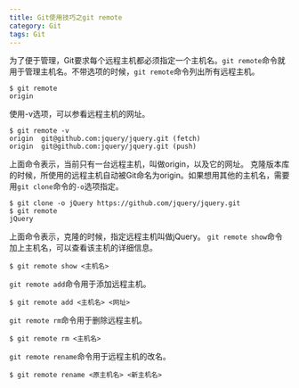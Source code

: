 ```yaml
---
title: Git使用技巧之git remote
category: Git
tags: Git
--- 
```


为了便于管理，Git要求每个远程主机都必须指定一个主机名。`git remote`命令就用于管理主机名。不带选项的时候，`git remote`命令列出所有远程主机。
```
$ git remote
origin
```
使用-v选项，可以参看远程主机的网址。
```
$ git remote -v
origin  git@github.com:jquery/jquery.git (fetch)
origin  git@github.com:jquery/jquery.git (push)
```
上面命令表示，当前只有一台远程主机，叫做origin，以及它的网址。
克隆版本库的时候，所使用的远程主机自动被Git命名为origin。如果想用其他的主机名，需要用`git clone`命令的`-o`选项指定。
```
$ git clone -o jQuery https://github.com/jquery/jquery.git
$ git remote
jQuery
```
上面命令表示，克隆的时候，指定远程主机叫做jQuery。
`git remote show`命令加上主机名，可以查看该主机的详细信息。
```
$ git remote show <主机名>
```
`git remote add`命令用于添加远程主机。
```
$ git remote add <主机名> <网址>
```
`git remote rm`命令用于删除远程主机。
```
$ git remote rm <主机名>
```
`git remote rename`命令用于远程主机的改名。
```
$ git remote rename <原主机名> <新主机名>
```
